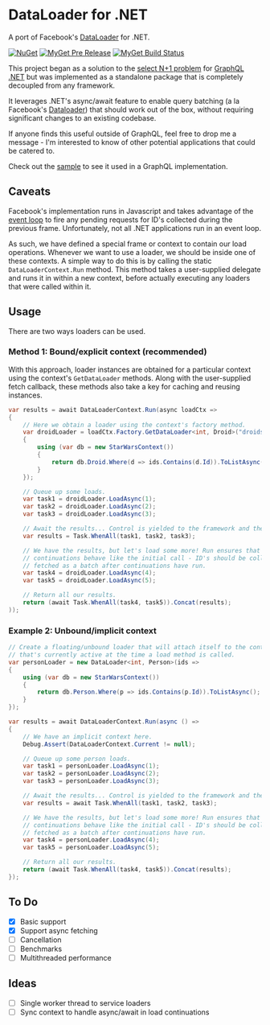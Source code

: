 # DataLoader for .NET

A port of Facebook's [DataLoader](https://github.com/facebook/dataloader) for .NET.

[![NuGet](https://img.shields.io/nuget/v/DataLoader.svg)](https://nuget.org/packages/DataLoader)
[![MyGet Pre Release](https://img.shields.io/myget/dlukez/vpre/DataLoader.svg?label=myget)](https://www.myget.org/feed/dlukez/package/nuget/DataLoader)
[![MyGet Build Status](https://www.myget.org/BuildSource/Badge/dlukez?identifier=265cd302-0184-43af-abc8-6041143cfc91)](https://www.myget.org/feed/dlukez/package/nuget/DataLoader)

This project began as a solution to the [select N+1 problem](https://github.com/graphql-dotnet/graphql-dotnet/issues/21) for [GraphQL .NET](https://github.com/graphql-dotnet/graphql-dotnet) but was implemented as a standalone package that is completely decoupled from any framework.

It leverages .NET's async/await feature to enable query batching (a la Facebook's [Dataloader](https://github.com/facebook/dataloader)) that should work out of the box, without requiring significant changes to an existing codebase.

If anyone finds this useful outside of GraphQL, feel free to drop me a message - I'm interested to know of other potential applications that could be catered to.

Check out the [sample](https://github.com/dlukez/dataloader-dotnet/tree/master/samples/DataLoader.GraphQL.StarWars) to see it used in a GraphQL implementation.

## Caveats

Facebook's implementation runs in Javascript and takes advantage of the [event loop](https://developer.mozilla.org/en-US/docs/Web/API/window/requestAnimationFrame) to fire any pending requests for ID's collected during the previous frame. Unfortunately, not all .NET applications run in an event loop.

As such, we have defined a special frame or context to contain our load operations. Whenever we want to use a loader, we should be inside one of these contexts. A simple way to do this is by calling the static `DataLoaderContext.Run` method. This method takes a user-supplied delegate and runs it in within a new context, before actually executing any loaders that were called within it.

## Usage

There are two ways loaders can be used.

### Method 1: Bound/explicit context (recommended)

With this approach, loader instances are obtained for a particular context using the context's `GetDataLoader` methods. Along with the user-supplied fetch callback, these methods also take a key for caching and reusing instances.

```csharp
var results = await DataLoaderContext.Run(async loadCtx =>
{
    // Here we obtain a loader using the context's factory method.
    var droidLoader = loadCtx.Factory.GetDataLoader<int, Droid>("droids", ids =>
    {
        using (var db = new StarWarsContext())
        {
            return db.Droid.Where(d => ids.Contains(d.Id)).ToListAsync();
        }
    });

    // Queue up some loads.
    var task1 = droidLoader.LoadAsync(1);
    var task2 = droidLoader.LoadAsync(2);
    var task3 = droidLoader.LoadAsync(3);

    // Await the results... Control is yielded to the framework and the loader is fired.
    var results = Task.WhenAll(task1, task2, task3);

    // We have the results, but let's load some more! Run ensures that asynchronous
    // continuations behave like the initial call - ID's should be collected and
    // fetched as a batch after continuations have run.
    var task4 = droidLoader.LoadAsync(4);
    var task5 = droidLoader.LoadAsync(5);

    // Return all our results.
    return (await Task.WhenAll(task4, task5)).Concat(results);
));
```

### Example 2: Unbound/implicit context

```csharp
// Create a floating/unbound loader that will attach itself to the context
// that's currently active at the time a load method is called.
var personLoader = new DataLoader<int, Person>(ids =>
{
    using (var db = new StarWarsContext())
    {
        return db.Person.Where(p => ids.Contains(p.Id)).ToListAsync();
    }
});

var results = await DataLoaderContext.Run(async () =>
{
    // We have an implicit context here.
    Debug.Assert(DataLoaderContext.Current != null);

    // Queue up some person loads.
    var task1 = personLoader.LoadAsync(1);
    var task2 = personLoader.LoadAsync(2);
    var task3 = personLoader.LoadAsync(3);

    // Await the results... Control is yielded to the framework and the loader is fired.
    var results = await Task.WhenAll(task1, task2, task3);

    // We have the results, but let's load some more! Run ensures that asynchronous
    // continuations behave like the initial call - ID's should be collected and
    // fetched as a batch after continuations have run.
    var task4 = personLoader.LoadAsync(4);
    var task5 = personLoader.LoadAsync(5);

    // Return all our results.
    return (await Task.WhenAll(task4, task5)).Concat(results);
});
```

## To Do

- [x] Basic support
- [x] Support async fetching
- [ ] Cancellation
- [ ] Benchmarks
- [ ] Multithreaded performance

## Ideas

- [ ] Single worker thread to service loaders
- [ ] Sync context to handle async/await in load continuations
